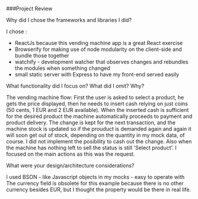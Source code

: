 ###Project Review

Why did I chose the frameworks and libraries I did?

I chose :
   - ReactJs because this vending machine app is a great React exercise
   - Browserify for making use of node modularity on the client-side and bundle those together
   - watchify - development watcher that observes changes and rebundles the modules when something changed
   - small static server with Express to have my front-end served easily

What functionality did I focus on? What did I omit? Why?

The vending machine flow:
First the user is asked to select a product, he gets the price displayed, then he needs to insert cash relying 
on just coins (50 cents, 1 EUR and 2 EUR available). When the inserted cash is sufficient for the desired product the machine
automatically proceeds to payment and product delivery. The change is kept for the next transaction, and the machine stock 
is updated so if the prouduct is demanded again and again it will soon get out of stock, depending on the quantity in my mock
data, of course.
I did not implement the posibility to cash out the change.
Also when the machine has nothing left to sell the status is still 'Select product'.
I focused on the main actions as this was the request.


What were your design/architecture considerations?

I used BSON - like Javascript objects in my mocks - easy to operate with
The currency field is obsolete for this example because there is no other currency besides EUR, but I thought the property
would be there in real life. 


